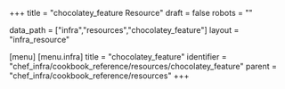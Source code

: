 +++
title = "chocolatey_feature Resource"
draft = false
robots = ""

data_path = ["infra","resources","chocolatey_feature"]
layout = "infra_resource"


[menu]
  [menu.infra]
    title = "chocolatey_feature"
    identifier = "chef_infra/cookbook_reference/resources/chocolatey_feature"
    parent = "chef_infra/cookbook_reference/resources"
+++

<!-- The contents of this page are automatically generated from the chocolatey_feature.yaml file in the data directory. -->
<!-- To suggest a change, edit the https://github.com/chef/chef/blob/master/lib/chef/resource/chocolatey_feature.rb file
      and submit a pull request to the https://github.com/chef/chef repository. -->
